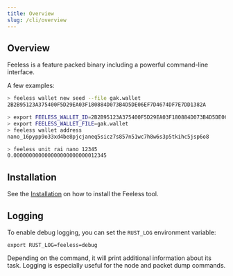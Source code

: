 ```yaml
---
title: Overview
slug: /cli/overview
---
```


## Overview

Feeless is a feature packed binary including a powerful command-line interface.

A few examples:

```bash
> feeless wallet new seed --file gak.wallet
2B2B95123A375400F5D29EA03F180884D073B4D5DE06EF7D4674DF7E7DD1382A

> export FEELESS_WALLET_ID=2B2B95123A375400F5D29EA03F180884D073B4D5DE06EF7D4674DF7E7DD1382A
> export FEELESS_WALLET_FILE=gak.wallet
> feeless wallet address
nano_16pypp9o33xd4be8pjcjaneq5sicz7s857n51wc7h8w6s3p5tkihc5jsp6o8

> feeless unit rai nano 12345
0.000000000000000000000000012345
```

## Installation

See the [Installation](/docs/overview/installation) on how to install the Feeless tool.

## Logging  

To enable debug logging, you can set the `RUST_LOG` environment variable:

```commandline
export RUST_LOG=feeless=debug
```

Depending on the command, it will print additional information about its task. Logging is especially useful for the node and packet dump commands.
